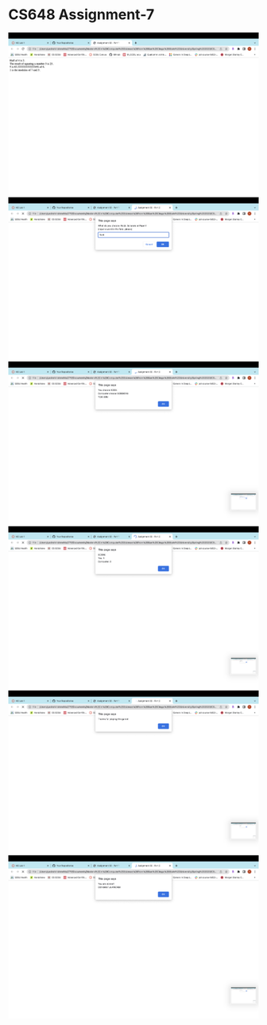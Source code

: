 # CS648 Assignment-7

<img src="screenshots/1.png" alt="">
<img src="screenshots/2.png" alt="">
<img src="screenshots/3.png" alt="">
<img src="screenshots/4.png" alt="">
<img src="screenshots/5.png" alt="">
<img src="screenshots/6.png" alt="">